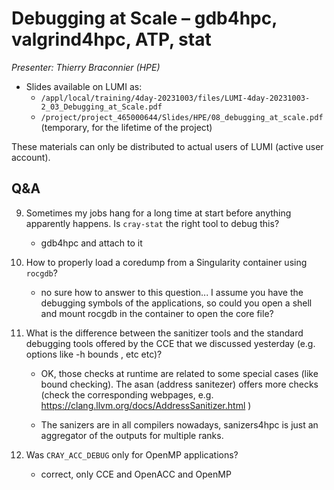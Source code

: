# Debugging at Scale – gdb4hpc, valgrind4hpc, ATP, stat

*Presenter: Thierry Braconnier (HPE)*

<!--
Course materials will be provided during and after the course.
-->

-   Slides available on LUMI as:
    -   `/appl/local/training/4day-20231003/files/LUMI-4day-20231003-2_03_Debugging_at_Scale.pdf`
    -   `/project/project_465000644/Slides/HPE/08_debugging_at_scale.pdf` (temporary, for the lifetime of the project)
<!--
-   Recording available on LUMI as:
    `/appl/local/training/4day-20231003/recordings/2_03_Debugging_at_Scale.mp4`
-->

These materials can only be distributed to actual users of LUMI (active user account).


## Q&A


9.  Sometimes my jobs hang for a long time at start before anything apparently happens.
    Is `cray-stat` the right tool to debug this?

    - gdb4hpc and attach to it

10. How to properly load a coredump from a Singularity container using `rocgdb`?

    - no sure how to answer to this question... I assume you have the debugging symbols of the applications, so could you open a shell and mount rocgdb in the container to open the core file?

11.  What is the difference between the sanitizer tools and the standard debugging tools offered by the CCE that we discussed yesterday (e.g. options like -h bounds , etc etc)?

     - OK, those checks at runtime are related to some special cases (like bound checking). The asan (address sanitezer) offers more checks (check the corresponding webpages, e.g. https://clang.llvm.org/docs/AddressSanitizer.html )

     - The sanizers are in all compilers nowadays, sanizers4hpc is just an aggregator of the outputs for multiple ranks. 

12. Was `CRAY_ACC_DEBUG` only for OpenMP applications?

    - correct, only CCE and OpenACC and OpenMP



